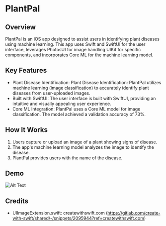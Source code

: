 # PlantPal

## Overview
PlantPal is an iOS app designed to assist users in identifying plant diseases using machine learning. This app uses Swift and SwiftUI for the user interface, leverages PhotosUI for image handling UIKit for specific components, and incorporates Core ML for the machine learning model.

## Key Features
- Plant Disease Identification: Plant Disease Identification: PlantPal utilizes machine learning (image classification) to accurately identify plant diseases from user-uploaded images.
- Built with SwiftUI: The user interface is built with SwiftUI, providing an intuitive and visually appealing user experience.
- Core ML Integration: PlantPal uses a Core ML model for image classification. The model achieved a validation accuracy of 73%.

## How It Works
1. Users capture or upload an image of a plant showing signs of disease.
2. The app's machine learning model analyzes the image to identify the disease.
3. PlantPal provides users with the name of the disease.

## Demo
![Alt Text](https://media.giphy.com/media/v1.Y2lkPTc5MGI3NjExZDRxbzhtaHJuZG81NmxtNzRmczluZDhvZHlyajU0b3NzZ2Zzdm9nbCZlcD12MV9pbnRlcm5hbF9naWZfYnlfaWQmY3Q9Zw/nGqSLogLiIAfgbpUbD/giphy.gif)

## Credits
- UIImageExtension.swift: createwithswift.com (https://gitlab.com/create-with-swift/shared/-/snippets/2095944?ref=createwithswift.com)

